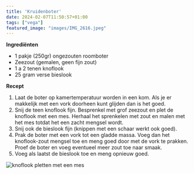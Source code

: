 ```yaml
---
title: 'Kruidenboter'
date: 2024-02-07T11:50:57+01:00
tags: ["vega"]
featured_image: "images/IMG_2616.jpeg"
---
```


**Ingrediënten**
- 1 pakje (250gr) ongezouten roomboter
- Zeezout (gemalen, geen fijn zout)
- 1 a 2 tenen knoflook
- 25 gram verse bieslook

**Recept**
1. Laat de boter op kamertemperatuur worden in een kom. Als je er makkelijk met een vork doorheen kunt glijden dan is het goed. 
2. Snij de teen knoflook fijn. Besprenkel met grof zeezout en plet de knoflook met een mes. Herhaal het sprenkelen met zout en malen met het mes totdat het een zacht mengsel wordt.
3. Snij ook de bieslook fijn (knippen met een schaar werkt ook goed).
4. Prak de boter met een vork tot een gladde massa. Voeg dan het knoflook-zout mengsel toe en meng goed door met de vork te prakken. Proef de boter en voeg eventueel meer zout toe naar smaak.
5. Voeg als laatst de bieslook toe en meng opnieuw goed. 

![knoflook pletten met een mes](/IMG_2609.jpeg)

